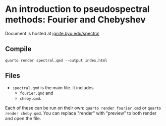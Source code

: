 
# An introduction to pseudospectral methods: Fourier and Chebyshev

Document is hosted at [ignite.byu.edu/spectral](https://ignite.byu.edu/spectral)

## Compile
`quarto render spectral.qmd --output index.html`

## Files

- `spectral.qmd` is the main file. It includes 
    - `fourier.qmd` and 
    - `cheby.qmd`. 
    
Each of these can be run on their own: `quarto render fourier.qmd` or `quarto render cheby.qmd`. You can replace "render" with "preview" to both render and open the file. 


